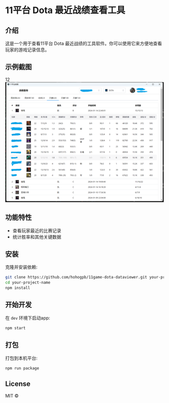 # 11平台 Dota 最近战绩查看工具

## 介绍

这是一个用于查看11平台 Dota 最近战绩的工具软件。你可以使用它来方便地查看玩家的游戏记录信息。

## 示例截图

12![1705586264608](assets/1705586264608.png)

## 功能特性

- 查看玩家最近的比赛记录
- 统计胜率和其他关键数据

## 安装

克隆并安装依赖:

```bash
git clone https://github.com/hohogpb/11game-dota-dataviewer.git your-project-name
cd your-project-name
npm install
```

## 开始开发

在 `dev` 环境下启动app:

```bash
npm start
```

## 打包

打包到本机平台:

```bash
npm run package
```

## License

MIT ©
